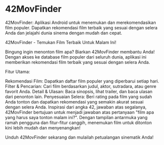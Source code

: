 # 42MovFinder
42MovFinder: Aplikasi Android untuk menemukan dan merekomendasikan film populer. Dapatkan rekomendasi film terbaik yang sesuai dengan selera Anda dan jelajahi dunia sinema dengan mudah dan cepat.

42MovFinder - Temukan Film Terbaik Untuk Malam Ini!

Bingung ingin menonton film apa? Biarkan 42MovFinder membantu Anda! Dengan akses ke database film populer dari seluruh dunia, aplikasi ini memberikan rekomendasi film terbaik yang sesuai dengan selera Anda.

Fitur Utama: 

Rekomendasi Film: Dapatkan daftar film populer yang diperbarui setiap hari.
Filter & Pencarian: Cari film berdasarkan judul, aktor, sutradara, atau genre favorit Anda.
Detail & Ulasan: Baca sinopsis, lihat trailer, dan baca ulasan dari penonton lain.
Penyesuaian Selera: Beri rating pada film yang sudah Anda tonton dan dapatkan rekomendasi yang semakin akurat sesuai dengan selera Anda.
Inspirasi dari angka 42, jawaban atas segalanya, 42MovFinder bertujuan untuk menjadi jawaban atas pertanyaan "film apa yang harus saya tonton malam ini?". Dengan tampilan antarmuka yang ramah pengguna dan fitur-fitur canggih, menemukan film untuk ditonton kini lebih mudah dan menyenangkan!

Unduh 42MovFinder sekarang dan mulailah petualangan sinematik Anda! 
